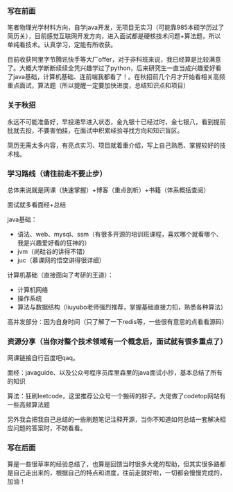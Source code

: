 ### 写在前面

笔者物理光学材料方向，自学java开发，无项目无实习（可能靠985本硕学历过了简历关），目前感觉互联网开发方向，进入面试都是硬核技术问题+算法题，所以单纯看技术。认真学习，定能有所收获。

目前收获阿里字节腾讯快手等大厂offer，对于非科班来说，我已经算是比较满意了。大概大学断断续续全凭兴趣学过了python，后来研究生一直当成兴趣爱好看了java基础，计算机基础、连前端我都看了！。在秋招前几个月才开始看相关高频重点面试，算法题（所以提醒一定要加快进度，总结知识点和项目）

### 关于秋招

永远不可能准备好，早投递早进入状态，金九银十已经过时，金七银八，看到提前批就去投，不要害怕挂，在面试中积累经验寻找方向和知识盲区。

简历无需太多内容，有亮点实习、项目就着重介绍，写上自己熟悉、掌握较好的技术栈。

### 学习路线（请往前走不要止步）

总体来说就是网课（快速掌握）+博客（重点剖析）+书籍（体系概括查阅）

面试就多看面经+总结

java基础：

- 语法、web、mysql、ssm（有很多开源的培训班课程，喜欢哪个就看哪个、我是兴趣爱好看的狂神的）
- jvm（尚硅谷的讲得不错）
- juc（慕课网的悟空讲得很详细）

计算机基础（直接面向了考研的王道）：

- 计算机网络
- 操作系统
- 算法与数据结构（liuyubo老师强烈推荐，掌握基础直接力扣，熟悉各种算法）

高并发部分：因为自身时间（只了解了一下redis等，一些很有意思的点看看源码）

### 资源分享（当你对整个技术领域有一个概念后，面试就有很多重点了）

网课链接自行百度吧qaq。

面经：javaguide、以及公众号程序员库里森里的java面试小抄，基本总结了所有的知识

算法：狂刷leetcode，这里推荐公众号一个搬砖的胖子。大佬做了codetop网站有一些高频算法题

另外我会把我自己总结的一些刷题笔记注释开源，当你不知道如何总结一套解决相应问题的答案时，不妨看看。



### 写在后面

算是一些很草率的经验总结了，也算是回馈当时很多大佬的帮助，但其实很多路都是自己走出来的，根据自己的特点和进度，往前走就好啦，一切都会慢慢完成的，加油！



